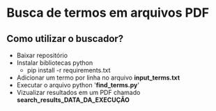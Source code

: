 # Busca de termos em arquivos PDF

## Como utilizar o buscador?

- Baixar repositório
- Instalar bibliotecas python
  - pip install -r requirements.txt
- Adicionar um termo por linha no arquivo **input_terms.txt**
- Executar o arquivo python '**find_terms.py**'
- Vizualizar resultados em um PDF chamado **search_results_DATA_DA_EXECUÇÃO**
